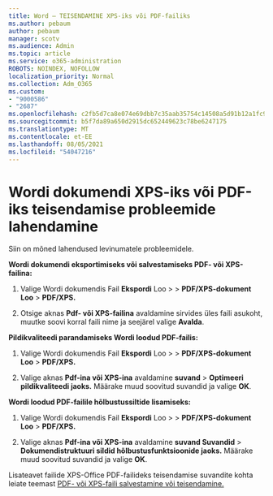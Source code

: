 ```yaml
---
title: Word – TEISENDAMINE XPS-iks või PDF-failiks
ms.author: pebaum
author: pebaum
manager: scotv
ms.audience: Admin
ms.topic: article
ms.service: o365-administration
ROBOTS: NOINDEX, NOFOLLOW
localization_priority: Normal
ms.collection: Adm_O365
ms.custom:
- "9000586"
- "2687"
ms.openlocfilehash: c2fb5d7ca8e074e69dbb7c35aab35754c14508a5d91b12a1fc943fadda242040
ms.sourcegitcommit: b5f7da89a650d2915dc652449623c78be6247175
ms.translationtype: MT
ms.contentlocale: et-EE
ms.lasthandoff: 08/05/2021
ms.locfileid: "54047216"
---
```

# <a name="resolve-issues-converting-a-word-document-to-xps-or-pdf"></a>Wordi dokumendi XPS-iks või PDF-iks teisendamise probleemide lahendamine

Siin on mõned lahendused levinumatele probleemidele. 

**Wordi dokumendi eksportimiseks või salvestamiseks PDF- või XPS-failina:**

1. Valige Wordi dokumendis Fail **Ekspordi** Loo  >    >  **PDF/XPS-dokument Loo**  >  **PDF/XPS.**

2. Otsige aknas **Pdf- või XPS-failina** avaldamine sirvides üles faili asukoht, muutke soovi korral faili nime ja seejärel valige **Avalda**.

**Pildikvaliteedi parandamiseks Wordi loodud PDF-failis:**

1. Valige Wordi dokumendis Fail **Ekspordi** Loo  >    >  **PDF/XPS-dokument Loo**  >  **PDF/XPS.**

2. Valige aknas **Pdf-ina või XPS-ina** avaldamine **suvand**  >  **Optimeeri pildikvaliteedi jaoks.** Määrake muud soovitud suvandid ja valige **OK**. 

**Wordi loodud PDF-failile hõlbustussiltide lisamiseks:**
 
1. Valige Wordi dokumendis Fail **Ekspordi** Loo  >    >  **PDF/XPS-dokument Loo**  >  **PDF/XPS.**

2. Valige aknas **Pdf-ina või XPS-ina** avaldamine **suvand Suvandid**  >  **Dokumendistruktuuri sildid hõlbustusfunktsioonide jaoks.** Määrake muud soovitud suvandid ja valige **OK**.

Lisateavet failide XPS-Office PDF-failideks teisendamise suvandite kohta leiate teemast [PDF- või XPS-faili salvestamine või teisendamine.](https://support.office.com/article/d85416c5-7d77-4fd6-a216-6f4bf7c7c110)